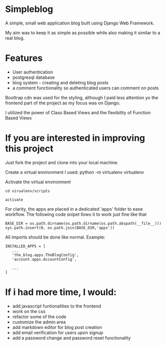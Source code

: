 # Simpleblog

A simple, small web application blog built using Django Web Framework.

My aim was to keep it as simple as possible while also making it similar to a real blog.

# Features
  * User authentication
  * postgresql database 
  * blog system - creating and deleting blog posts
  * a comment functionality so authenticated users can comment on posts
  
Boottrap cdn was used for the styling, although I paid  less attention yo the frontend part of the project 
as my focus was on Django.

I utilized the power of Class Based Views and the flexibility of Function Based Views

# If you are interested in improving this project

Just fork the project and clone into your local machine.

Create  a virtual environment
I used: <addr> python -m virtualenv virtualenv<addr> 

Activate the virtual environment
``` 
cd virualenv/scripts

activate 
```

For clarity, the apps are placed in a dedicated 'apps' folder to ease workflow. 
The following code snipet llows it to work just fine like that
```
BASE_DIR = os.path.dirname(os.path.dirname(os.path.abspath(__file__)))
sys.path.insert(0, os.path.join(BASE_DIR,'apps'))
```
All imports should be done like normal. Example:

 ```
INSTALLED_APPS = [
    ...
    'the_blog.apps.TheBlogConfig',
    'account.apps.AccountConfig',

    ...
]
```

# If i had more time, I would:
  * add javascript funtionalities to the frontend
  * work on the css
  * refactor some of the code
  * customize the admin area
  * add markdown editor for blog post creation
  * add email verification for users upon signup
  * add a password change and password reset functionality
  

